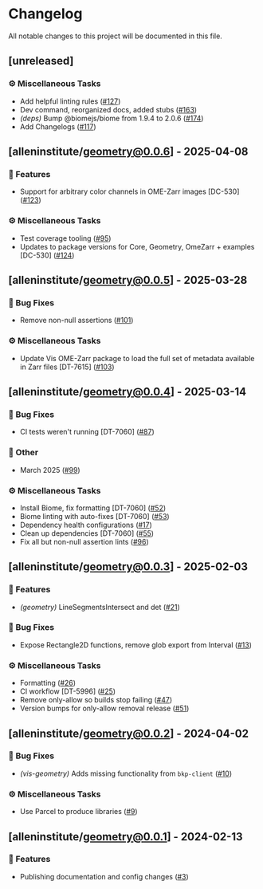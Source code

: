 # Changelog

All notable changes to this project will be documented in this file.

## [unreleased]

### ⚙️ Miscellaneous Tasks

- Add helpful linting rules ([#127](https://github.com/AllenInstitute/vis/pull/127))
- Dev command, reorganized docs, added stubs ([#163](https://github.com/AllenInstitute/vis/pull/163))
- *(deps)* Bump @biomejs/biome from 1.9.4 to 2.0.6 ([#174](https://github.com/AllenInstitute/vis/pull/174))
- Add Changelogs ([#117](https://github.com/AllenInstitute/vis/pull/117))

## [alleninstitute/geometry@0.0.6] - 2025-04-08

### 🚀 Features

- Support for arbitrary color channels in OME-Zarr images [DC-530] ([#123](https://github.com/AllenInstitute/vis/pull/123))

### ⚙️ Miscellaneous Tasks

- Test coverage tooling ([#95](https://github.com/AllenInstitute/vis/pull/95))
- Updates to package versions for Core, Geometry, OmeZarr + examples [DC-530] ([#124](https://github.com/AllenInstitute/vis/pull/124))

## [alleninstitute/geometry@0.0.5] - 2025-03-28

### 🐛 Bug Fixes

- Remove non-null assertions ([#101](https://github.com/AllenInstitute/vis/pull/101))

### ⚙️ Miscellaneous Tasks

- Update Vis OME-Zarr package to load the full set of metadata available in Zarr files [DT-7615] ([#103](https://github.com/AllenInstitute/vis/pull/103))

## [alleninstitute/geometry@0.0.4] - 2025-03-14

### 🐛 Bug Fixes

- CI tests weren't running [DT-7060] ([#87](https://github.com/AllenInstitute/vis/pull/87))

### 💼 Other

- March 2025 ([#99](https://github.com/AllenInstitute/vis/pull/99))

### ⚙️ Miscellaneous Tasks

- Install Biome, fix formatting [DT-7060] ([#52](https://github.com/AllenInstitute/vis/pull/52))
- Biome linting with auto-fixes [DT-7060] ([#53](https://github.com/AllenInstitute/vis/pull/53))
- Dependency health configurations ([#17](https://github.com/AllenInstitute/vis/pull/17))
- Clean up dependencies [DT-7060] ([#55](https://github.com/AllenInstitute/vis/pull/55))
- Fix all but non-null assertion lints ([#96](https://github.com/AllenInstitute/vis/pull/96))

## [alleninstitute/geometry@0.0.3] - 2025-02-03

### 🚀 Features

- *(geometry)* LineSegmentsIntersect and det ([#21](https://github.com/AllenInstitute/vis/pull/21))

### 🐛 Bug Fixes

- Expose Rectangle2D functions, remove glob export from Interval ([#13](https://github.com/AllenInstitute/vis/pull/13))

### ⚙️ Miscellaneous Tasks

- Formatting ([#26](https://github.com/AllenInstitute/vis/pull/26))
- CI workflow [DT-5996] ([#25](https://github.com/AllenInstitute/vis/pull/25))
- Remove only-allow so builds stop failing ([#47](https://github.com/AllenInstitute/vis/pull/47))
- Version bumps for only-allow removal release ([#51](https://github.com/AllenInstitute/vis/pull/51))

## [alleninstitute/geometry@0.0.2] - 2024-04-02

### 🐛 Bug Fixes

- *(vis-geometry)* Adds missing functionality from `bkp-client` ([#10](https://github.com/AllenInstitute/vis/pull/10))

### ⚙️ Miscellaneous Tasks

- Use Parcel to produce libraries ([#9](https://github.com/AllenInstitute/vis/pull/9))

## [alleninstitute/geometry@0.0.1] - 2024-02-13

### 🚀 Features

- Publishing documentation and config changes ([#3](https://github.com/AllenInstitute/vis/pull/3))

<!-- generated by git-cliff -->
